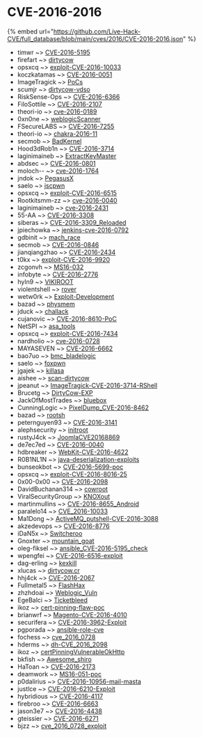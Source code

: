 # CVE-2016-2016
{% embed url="https://github.com/Live-Hack-CVE/full_database/blob/main/cves/2016/CVE-2016-2016.json" %}

* timwr ~> [CVE-2016-5195](https://www.alice-snow.ru/2016/database/cve-2016-2016/cve-2016-5195-timwr)
* firefart ~> [dirtycow](https://www.alice-snow.ru/2016/database/cve-2016-2016/dirtycow-firefart)
* opsxcq ~> [exploit-CVE-2016-10033](https://www.alice-snow.ru/2016/database/cve-2016-2016/exploit-cve-2016-10033-opsxcq)
* koczkatamas ~> [CVE-2016-0051](https://www.alice-snow.ru/2016/database/cve-2016-2016/cve-2016-0051-koczkatamas)
* ImageTragick ~> [PoCs](https://www.alice-snow.ru/2016/database/cve-2016-2016/pocs-imagetragick)
* scumjr ~> [dirtycow-vdso](https://www.alice-snow.ru/2016/database/cve-2016-2016/dirtycow-vdso-scumjr)
* RiskSense-Ops ~> [CVE-2016-6366](https://www.alice-snow.ru/2016/database/cve-2016-2016/cve-2016-6366-risksense-ops)
* FiloSottile ~> [CVE-2016-2107](https://www.alice-snow.ru/2016/database/cve-2016-2016/cve-2016-2107-filosottile)
* theori-io ~> [cve-2016-0189](https://www.alice-snow.ru/2016/database/cve-2016-2016/cve-2016-0189-theori-io)
* 0xn0ne ~> [weblogicScanner](https://www.alice-snow.ru/2016/database/cve-2016-2016/weblogicscanner-0xn0ne)
* FSecureLABS ~> [CVE-2016-7255](https://www.alice-snow.ru/2016/database/cve-2016-2016/cve-2016-7255-fsecurelabs)
* theori-io ~> [chakra-2016-11](https://www.alice-snow.ru/2016/database/cve-2016-2016/chakra-2016-11-theori-io)
* secmob ~> [BadKernel](https://www.alice-snow.ru/2016/database/cve-2016-2016/badkernel-secmob)
* Hood3dRob1n ~> [CVE-2016-3714](https://www.alice-snow.ru/2016/database/cve-2016-2016/cve-2016-3714-hood3drob1n)
* laginimaineb ~> [ExtractKeyMaster](https://www.alice-snow.ru/2016/database/cve-2016-2016/extractkeymaster-laginimaineb)
* abdsec ~> [CVE-2016-0801](https://www.alice-snow.ru/2016/database/cve-2016-2016/cve-2016-0801-abdsec)
* moloch-- ~> [cve-2016-1764](https://www.alice-snow.ru/2016/database/cve-2016-2016/cve-2016-1764-moloch--)
* jndok ~> [PegasusX](https://www.alice-snow.ru/2016/database/cve-2016-2016/pegasusx-jndok)
* saelo ~> [jscpwn](https://www.alice-snow.ru/2016/database/cve-2016-2016/jscpwn-saelo)
* opsxcq ~> [exploit-CVE-2016-6515](https://www.alice-snow.ru/2016/database/cve-2016-2016/exploit-cve-2016-6515-opsxcq)
* Rootkitsmm-zz ~> [cve-2016-0040](https://www.alice-snow.ru/2016/database/cve-2016-2016/cve-2016-0040-rootkitsmm-zz)
* laginimaineb ~> [cve-2016-2431](https://www.alice-snow.ru/2016/database/cve-2016-2016/cve-2016-2431-laginimaineb)
* 55-AA ~> [CVE-2016-3308](https://www.alice-snow.ru/2016/database/cve-2016-2016/cve-2016-3308-55-aa)
* siberas ~> [CVE-2016-3309_Reloaded](https://www.alice-snow.ru/2016/database/cve-2016-2016/cve-2016-3309_reloaded-siberas)
* jpiechowka ~> [jenkins-cve-2016-0792](https://www.alice-snow.ru/2016/database/cve-2016-2016/jenkins-cve-2016-0792-jpiechowka)
* gdbinit ~> [mach_race](https://www.alice-snow.ru/2016/database/cve-2016-2016/mach_race-gdbinit)
* secmob ~> [CVE-2016-0846](https://www.alice-snow.ru/2016/database/cve-2016-2016/cve-2016-0846-secmob)
* jianqiangzhao ~> [CVE-2016-2434](https://www.alice-snow.ru/2016/database/cve-2016-2016/cve-2016-2434-jianqiangzhao)
* t0kx ~> [exploit-CVE-2016-9920](https://www.alice-snow.ru/2016/database/cve-2016-2016/exploit-cve-2016-9920-t0kx)
* zcgonvh ~> [MS16-032](https://www.alice-snow.ru/2016/database/cve-2016-2016/ms16-032-zcgonvh)
* infobyte ~> [CVE-2016-2776](https://www.alice-snow.ru/2016/database/cve-2016-2016/cve-2016-2776-infobyte)
* hyln9 ~> [VIKIROOT](https://www.alice-snow.ru/2016/database/cve-2016-2016/vikiroot-hyln9)
* violentshell ~> [rover](https://www.alice-snow.ru/2016/database/cve-2016-2016/rover-violentshell)
* wetw0rk ~> [Exploit-Development](https://www.alice-snow.ru/2016/database/cve-2016-2016/exploit-development-wetw0rk)
* bazad ~> [physmem](https://www.alice-snow.ru/2016/database/cve-2016-2016/physmem-bazad)
* jduck ~> [challack](https://www.alice-snow.ru/2016/database/cve-2016-2016/challack-jduck)
* cujanovic ~> [CVE-2016-8610-PoC](https://www.alice-snow.ru/2016/database/cve-2016-2016/cve-2016-8610-poc-cujanovic)
* NetSPI ~> [asa_tools](https://www.alice-snow.ru/2016/database/cve-2016-2016/asa_tools-netspi)
* opsxcq ~> [exploit-CVE-2016-7434](https://www.alice-snow.ru/2016/database/cve-2016-2016/exploit-cve-2016-7434-opsxcq)
* nardholio ~> [cve-2016-0728](https://www.alice-snow.ru/2016/database/cve-2016-2016/cve-2016-0728-nardholio)
* MAYASEVEN ~> [CVE-2016-6662](https://www.alice-snow.ru/2016/database/cve-2016-2016/cve-2016-6662-mayaseven)
* bao7uo ~> [bmc_bladelogic](https://www.alice-snow.ru/2016/database/cve-2016-2016/bmc_bladelogic-bao7uo)
* saelo ~> [foxpwn](https://www.alice-snow.ru/2016/database/cve-2016-2016/foxpwn-saelo)
* jgajek ~> [killasa](https://www.alice-snow.ru/2016/database/cve-2016-2016/killasa-jgajek)
* aishee ~> [scan-dirtycow](https://www.alice-snow.ru/2016/database/cve-2016-2016/scan-dirtycow-aishee)
* jpeanut ~> [ImageTragick-CVE-2016-3714-RShell](https://www.alice-snow.ru/2016/database/cve-2016-2016/imagetragick-cve-2016-3714-rshell-jpeanut)
* Brucetg ~> [DirtyCow-EXP](https://www.alice-snow.ru/2016/database/cve-2016-2016/dirtycow-exp-brucetg)
* JackOfMostTrades ~> [bluebox](https://www.alice-snow.ru/2016/database/cve-2016-2016/bluebox-jackofmosttrades)
* CunningLogic ~> [PixelDump_CVE-2016-8462](https://www.alice-snow.ru/2016/database/cve-2016-2016/pixeldump_cve-2016-8462-cunninglogic)
* bazad ~> [rootsh](https://www.alice-snow.ru/2016/database/cve-2016-2016/rootsh-bazad)
* peternguyen93 ~> [CVE-2016-3141](https://www.alice-snow.ru/2016/database/cve-2016-2016/cve-2016-3141-peternguyen93)
* alephsecurity ~> [initroot](https://www.alice-snow.ru/2016/database/cve-2016-2016/initroot-alephsecurity)
* rustyJ4ck ~> [JoomlaCVE20168869](https://www.alice-snow.ru/2016/database/cve-2016-2016/joomlacve20168869-rustyj4ck)
* de7ec7ed ~> [CVE-2016-0040](https://www.alice-snow.ru/2016/database/cve-2016-2016/cve-2016-0040-de7ec7ed)
* hdbreaker ~> [WebKit-CVE-2016-4622](https://www.alice-snow.ru/2016/database/cve-2016-2016/webkit-cve-2016-4622-hdbreaker)
* R0B1NL1N ~> [java-deserialization-exploits](https://www.alice-snow.ru/2016/database/cve-2016-2016/java-deserialization-exploits-r0b1nl1n)
* bunseokbot ~> [CVE-2016-5699-poc](https://www.alice-snow.ru/2016/database/cve-2016-2016/cve-2016-5699-poc-bunseokbot)
* opsxcq ~> [exploit-CVE-2016-8016-25](https://www.alice-snow.ru/2016/database/cve-2016-2016/exploit-cve-2016-8016-25-opsxcq)
* 0x00-0x00 ~> [CVE-2016-2098](https://www.alice-snow.ru/2016/database/cve-2016-2016/cve-2016-2098-0x00-0x00)
* DavidBuchanan314 ~> [cowroot](https://www.alice-snow.ru/2016/database/cve-2016-2016/cowroot-davidbuchanan314)
* ViralSecurityGroup ~> [KNOXout](https://www.alice-snow.ru/2016/database/cve-2016-2016/knoxout-viralsecuritygroup)
* martinmullins ~> [CVE-2016-8655_Android](https://www.alice-snow.ru/2016/database/cve-2016-2016/cve-2016-8655_android-martinmullins)
* paralelo14 ~> [CVE_2016-10033](https://www.alice-snow.ru/2016/database/cve-2016-2016/cve_2016-10033-paralelo14)
* Ma1Dong ~> [ActiveMQ_putshell-CVE-2016-3088](https://www.alice-snow.ru/2016/database/cve-2016-2016/activemq_putshell-cve-2016-3088-ma1dong)
* akzedevops ~> [CVE-2016-8776](https://www.alice-snow.ru/2016/database/cve-2016-2016/cve-2016-8776-akzedevops)
* iDaN5x ~> [Switcheroo](https://www.alice-snow.ru/2016/database/cve-2016-2016/switcheroo-idan5x)
* Gnoxter ~> [mountain_goat](https://www.alice-snow.ru/2016/database/cve-2016-2016/mountain_goat-gnoxter)
* oleg-fiksel ~> [ansible_CVE-2016-5195_check](https://www.alice-snow.ru/2016/database/cve-2016-2016/ansible_cve-2016-5195_check-oleg-fiksel)
* wpengfei ~> [CVE-2016-6516-exploit](https://www.alice-snow.ru/2016/database/cve-2016-2016/cve-2016-6516-exploit-wpengfei)
* dag-erling ~> [kexkill](https://www.alice-snow.ru/2016/database/cve-2016-2016/kexkill-dag-erling)
* xlucas ~> [dirtycow.cr](https://www.alice-snow.ru/2016/database/cve-2016-2016/dirtycow.cr-xlucas)
* hhj4ck ~> [CVE-2016-2067](https://www.alice-snow.ru/2016/database/cve-2016-2016/cve-2016-2067-hhj4ck)
* Fullmetal5 ~> [FlashHax](https://www.alice-snow.ru/2016/database/cve-2016-2016/flashhax-fullmetal5)
* zhzhdoai ~> [Weblogic_Vuln](https://www.alice-snow.ru/2016/database/cve-2016-2016/weblogic_vuln-zhzhdoai)
* EgeBalci ~> [Ticketbleed](https://www.alice-snow.ru/2016/database/cve-2016-2016/ticketbleed-egebalci)
* ikoz ~> [cert-pinning-flaw-poc](https://www.alice-snow.ru/2016/database/cve-2016-2016/cert-pinning-flaw-poc-ikoz)
* brianwrf ~> [Magento-CVE-2016-4010](https://www.alice-snow.ru/2016/database/cve-2016-2016/magento-cve-2016-4010-brianwrf)
* securifera ~> [CVE-2016-3962-Exploit](https://www.alice-snow.ru/2016/database/cve-2016-2016/cve-2016-3962-exploit-securifera)
* pgporada ~> [ansible-role-cve](https://www.alice-snow.ru/2016/database/cve-2016-2016/ansible-role-cve-pgporada)
* fochess ~> [cve_2016_0728](https://www.alice-snow.ru/2016/database/cve-2016-2016/cve_2016_0728-fochess)
* hderms ~> [dh-CVE_2016_2098](https://www.alice-snow.ru/2016/database/cve-2016-2016/dh-cve_2016_2098-hderms)
* ikoz ~> [certPinningVulnerableOkHttp](https://www.alice-snow.ru/2016/database/cve-2016-2016/certpinningvulnerableokhttp-ikoz)
* bkfish ~> [Awesome_shiro](https://www.alice-snow.ru/2016/database/cve-2016-2016/awesome_shiro-bkfish)
* HaToan ~> [CVE-2016-2173](https://www.alice-snow.ru/2016/database/cve-2016-2016/cve-2016-2173-hatoan)
* deamwork ~> [MS16-051-poc](https://www.alice-snow.ru/2016/database/cve-2016-2016/ms16-051-poc-deamwork)
* p0dalirius ~> [CVE-2016-10956-mail-masta](https://www.alice-snow.ru/2016/database/cve-2016-2016/cve-2016-10956-mail-masta-p0dalirius)
* justlce ~> [CVE-2016-6210-Exploit](https://www.alice-snow.ru/2016/database/cve-2016-2016/cve-2016-6210-exploit-justlce)
* hybridious ~> [CVE-2016-4117](https://www.alice-snow.ru/2016/database/cve-2016-2016/cve-2016-4117-hybridious)
* firebroo ~> [CVE-2016-6663](https://www.alice-snow.ru/2016/database/cve-2016-2016/cve-2016-6663-firebroo)
* jason3e7 ~> [CVE-2016-4438](https://www.alice-snow.ru/2016/database/cve-2016-2016/cve-2016-4438-jason3e7)
* gteissier ~> [CVE-2016-6271](https://www.alice-snow.ru/2016/database/cve-2016-2016/cve-2016-6271-gteissier)
* bjzz ~> [cve_2016_0728_exploit](https://www.alice-snow.ru/2016/database/cve-2016-2016/cve_2016_0728_exploit-bjzz)